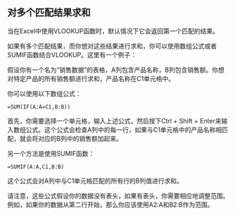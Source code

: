 

## **对多个匹配结果求和**

当在Excel中使用VLOOKUP函数时，默认情况下它会返回第一个匹配的结果。

如果有多个匹配结果，而你想对这些结果进行求和，你可以使用数组公式或者SUMIF函数结合VLOOKUP。这里有一个例子：

 

假设你有一个名为“销售数据”的表格，A列包含产品名称，B列包含销售额。你想对特定产品的所有销售额进行求和，产品名称在C1单元格中。

你可以使用以下数组公式：

```
=SUM(IF(A:A=C1,B:B))  
```

 

首先，你需要选择一个单元格，输入上述公式，然后按下Ctrl + Shift + Enter来输入数组公式。这个公式会检查A列中的每一行，如果与C1单元格中的产品名称相匹配，就会将对应的B列中的销售额加起来。

 

另一个方法是使用SUMIF函数：

```
=SUMIF(A:A,C1,B:B)
```

 

这个公式会对A列中与C1单元格匹配的所有行的B列值进行求和。

 

请注意，这些公式假设你的数据没有表头，如果有表头，你需要相应地调整范围。例如，如果你的数据从第二行开始，那么你应该使用A2:A和B2:B作为范围。